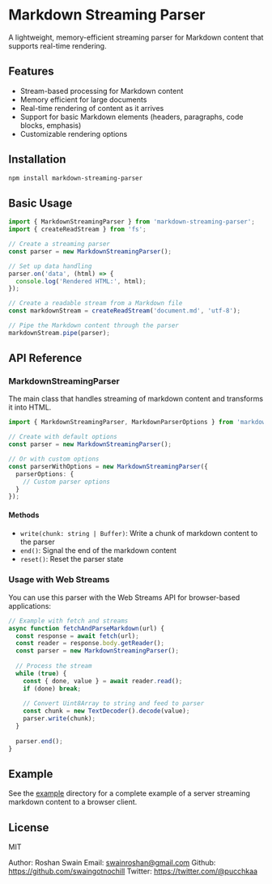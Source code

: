 # Markdown Streaming Parser

A lightweight, memory-efficient streaming parser for Markdown content that supports real-time rendering.

## Features

- Stream-based processing for Markdown content
- Memory efficient for large documents
- Real-time rendering of content as it arrives
- Support for basic Markdown elements (headers, paragraphs, code blocks, emphasis)
- Customizable rendering options

## Installation

```bash
npm install markdown-streaming-parser
```

## Basic Usage

```typescript
import { MarkdownStreamingParser } from 'markdown-streaming-parser';
import { createReadStream } from 'fs';

// Create a streaming parser
const parser = new MarkdownStreamingParser();

// Set up data handling
parser.on('data', (html) => {
  console.log('Rendered HTML:', html);
});

// Create a readable stream from a Markdown file
const markdownStream = createReadStream('document.md', 'utf-8');

// Pipe the Markdown content through the parser
markdownStream.pipe(parser);
```

## API Reference

### MarkdownStreamingParser

The main class that handles streaming of markdown content and transforms it into HTML.

```typescript
import { MarkdownStreamingParser, MarkdownParserOptions } from 'markdown-streaming-parser';

// Create with default options
const parser = new MarkdownStreamingParser();

// Or with custom options
const parserWithOptions = new MarkdownStreamingParser({
  parserOptions: {
    // Custom parser options
  }
});
```

#### Methods

- `write(chunk: string | Buffer)`: Write a chunk of markdown content to the parser
- `end()`: Signal the end of the markdown content
- `reset()`: Reset the parser state

### Usage with Web Streams

You can use this parser with the Web Streams API for browser-based applications:

```typescript
// Example with fetch and streams
async function fetchAndParseMarkdown(url) {
  const response = await fetch(url);
  const reader = response.body.getReader();
  const parser = new MarkdownStreamingParser();
  
  // Process the stream
  while (true) {
    const { done, value } = await reader.read();
    if (done) break;
    
    // Convert Uint8Array to string and feed to parser
    const chunk = new TextDecoder().decode(value);
    parser.write(chunk);
  }
  
  parser.end();
}
```

## Example

See the [example](./example) directory for a complete example of a server streaming markdown content to a browser client.

## License

MIT

Author:
Roshan Swain
Email: swainroshan@gmail.com
Github: https://github.com/swaingotnochill
Twitter: https://twitter.com/@pucchkaa
